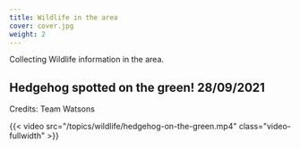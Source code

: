 ```yaml
---
title: Wildlife in the area
cover: cover.jpg
weight: 2
---
```


Collecting Wildlife information in the area.

<!--more-->

## Hedgehog spotted on the green! 28/09/2021 

Credits: Team Watsons

{{< video src="/topics/wildlife/hedgehog-on-the-green.mp4" class="video-fullwidth" >}}
